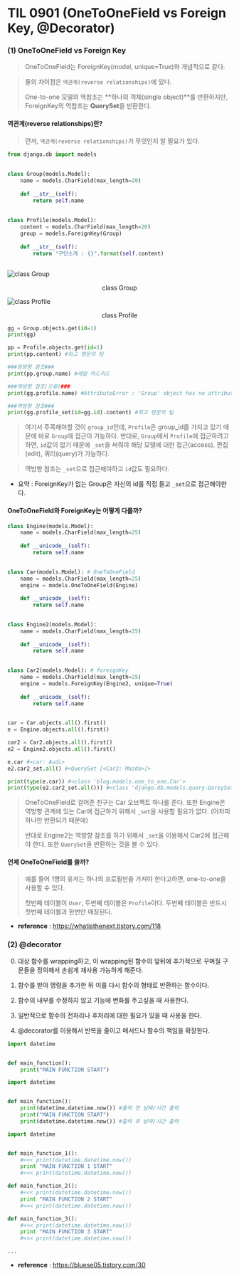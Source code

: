 # TIL 0901 (OneToOneField vs Foreign Key, @Decorator)

### (1) OneToOneField vs Foreign Key

> OneToOneField는 ForeignKey(model, unique=True)와 개념적으로 같다.



> 둘의 차이점은 `역관계(reverse relationships)`에 있다.
>
> One-to-one 모델의 역참조는 **하나의 객체(single object)**를 반환하지만, ForeignKey의 역참조는 **QuerySet**을 반환한다. 



#### 역관계(reverse relationships)란?

> 먼저, `역관계(reverse relationships)`가 무엇인지 알 필요가 있다.

```python
from django.db import models
 
 
class Group(models.Model):
    name = models.CharField(max_length=20)
 
    def __str__(self):
        return self.name
 
 
class Profile(models.Model):
    content = models.CharField(max_length=20)
    group = models.ForeignKey(Group)
 
    def __str__(self):
        return "구단소개 : {}".format(self.content)
    
```



![class Group](http://i.imgur.com/rvy2F5Y.png)

<center>class Group</center>



![class Profile](http://i.imgur.com/6Xe7MdJ.png)

<center>class Profile</center>



```python
gg = Group.objects.get(id=1)
print(gg)

pp = Profile.objects.get(id=1)
print(pp.content) #최고 명문의 팀

###정방향 참조###
print(pp.group.name) #레알 마드리드

###역방향 참조(오류)###
print(gg.profile.name) #AttributeError : 'Group' object has no attribute 'profile'

###역방향 참조###
print(gg.profile_set(id=gg.id).content) #최고 명문의 팀
```

> 여기서 주목해야할 것이 `group_id`인데, `Profile`은 group_id를 가지고 있기 때문에 바로 `Group`에 접근이 가능하다. 반대로, `Group`에서 `Profile`에 접근하려고 하면, `id`값이 없기 때문에 `_set`을 써줘야 해당 모델에 대한 접근(access), 편집(edit), 쿼리(query)가 가능하다.

> 역방향 참조는 `_set`으로 접근해야하고 `id`값도 필요하다.



- 요약 : ForeignKey가 없는 Group은 자신의 id를 직접 들고 `_set`으로 접근해야한다.



#### OneToOneField와 ForeignKey는 어떻게 다를까?

```python
class Engine(models.Model):
    name = models.CharField(max_length=25)
 
    def __unicode__(self):
        return self.name

    
class Car(models.Model): # OneToOneField 
    name = models.CharField(max_length=25)
    engine = models.OneToOneField(Engine)
 
    def __unicode__(self):
        return self.name

    
class Engine2(models.Model):
    name = models.CharField(max_length=25)
 
    def __unicode__(self):
        return self.name

    
class Car2(models.Model): # foreignKey 
    name = models.CharField(max_length=25)
    engine = models.ForeignKey(Engine2, unique=True)
 
    def __unicode__(self):
        return self.name
    
```



```python
car = Car.objects.all().first()
e = Engine.objects.all().first()

car2 = Car2.objects.all().first()
e2 = Engine2.objects.all().first()

e.car #<car: Audi>
e2.car2_set.all() #<QuerySet [<Car2: Mazda>]>

print(type(e.car)) #<class 'blog.models.one_to_one.Car'>
print(type(e2.car2_set.all())) #<class 'django.db.models.query.QureySet'>
```

> OneToOneField로 걸어준 친구는 Car 오브젝트 하나를 준다. 또한 Engine은 역방향 관계에 있는 Car에 접근하기 위해서 `_set`을 사용할 필요가 없다. (어차피 하나만 반환되기 때문에)
>
> 반대로 Engine2는 역방향 참조를 하기 위해서 `_set`을 이용해서 Car2에 접근해야 한다. 또한 `QuerySet`을 반환하는 것을 볼 수 있다.



#### 언제 OneToOneField를 쓸까?

> 예를 들어 1명의 유저는 하나의 프로필만을 가져야 한다고하면, one-to-one을 사용할 수 있다.
>
> 첫번째 테이블이 `User`, 두번째 테이블은 `Profile`이다. 두번째 테이블은 반드시 첫번째 테이블과 한번만 매칭된다.



- **reference** : https://whatisthenext.tistory.com/118



### (2) @decorator

0. 대상 함수를 wrapping하고, 이 wrapping된 함수의 앞뒤에 추가적으로 꾸며질 구문들을 정의해서 손쉽게 재사용 가능하게 해준다.

1. 함수를 받아 명령을 추가한 뒤 이를 다시 함수의 형태로 반환하는 함수이다.

2. 함수의 내부를 수정하지 않고 기능에 변화를 주고싶을 때 사용한다.
3. 일반적으로 함수의 전처리나 후처리에 대한 필요가 있을 때 사용을 한다.
4. @decorator를 이용해서 반복을 줄이고 메서드나 함수의 책임을 확장한다.



```python
import datetime


def main_function():
	print("MAIN FUNCTION START")
```

```python
import datetime


def main_function():
	print(datetime.datetime.now()) #출력 전 날짜/시간 출력
	print("MAIN FUNCTION START")
	print(datetime.datetime.now()) #출력 후 날짜/시간 출력
```

```python
import datetime


def main_function_1():
    #<<< print(datetime.datetime.now())
    print "MAIN FUNCTION 1 START"
	#<<< print(datetime.datetime.now())

def main_function_2():
    #<<< print(datetime.datetime.now())
    print "MAIN FUNCTION 2 START"
	#<<< print(datetime.datetime.now())

def main_function_3():
    #<<< print(datetime.datetime.now())
	print "MAIN FUNCTION 3 START"
    #<<< print(datetime.datetime.now())

...    

```





- **reference** : https://bluese05.tistory.com/30